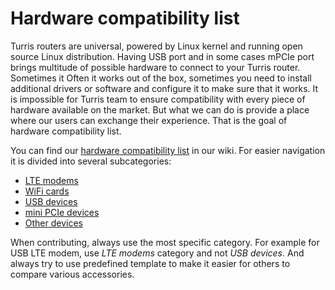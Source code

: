 # Hardware compatibility list

Turris routers are universal, powered by Linux kernel and running open
source Linux distribution. Having USB port and in some cases mPCIe port brings
multitude of possible hardware to connect to your Turris router. Sometimes it
Often it works out of the box, sometimes you need to install additional drivers or software and configure it to make sure that it works.
It is impossible for Turris team to ensure compatibility with every piece of
hardware available on the market. But what we can do is provide a place where
our users can exchange their experience. That is the goal of hardware
compatibility list.

You can find our [hardware compatibility list](https://wiki.turris.cz/doc/en/hcl)
in our wiki. For easier navigation it is divided into several subcategories:

* [LTE modems](https://wiki.turris.cz/doc/en/hcl/lte)
* [WiFi cards](https://wiki.turris.cz/doc/en/hcl/wifi)
* [USB devices](https://wiki.turris.cz/doc/en/hcl/usb)
* [mini PCIe devices](https://wiki.turris.cz/doc/en/hcl/usb)
* [Other devices](https://wiki.turris.cz/doc/en/hcl/other)

When contributing, always use the most specific category. For example for USB
LTE modem, use _LTE modems_ category and not _USB devices_. And always try to
use predefined template to make it easier for others to compare various
accessories.
